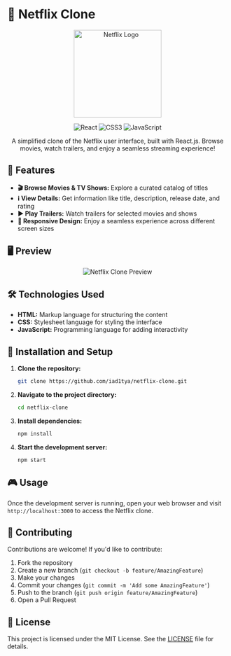 # 🍿 Netflix Clone

<p align="center">
  <img src="https://upload.wikimedia.org/wikipedia/commons/0/08/Netflix_2015_logo.svg" alt="Netflix Logo" width="200"/>
</p>

<p align="center">
  <img src="https://img.shields.io/badge/React-20232A?style=for-the-badge&logo=react&logoColor=61DAFB" alt="React"/>
  <img src="https://img.shields.io/badge/CSS3-1572B6?style=for-the-badge&logo=css3&logoColor=white" alt="CSS3"/>
  <img src="https://img.shields.io/badge/JavaScript-F7DF1E?style=for-the-badge&logo=javascript&logoColor=black" alt="JavaScript"/>
</p>

<p align="center">
  A simplified clone of the Netflix user interface, built with React.js. Browse movies, watch trailers, and enjoy a seamless streaming experience!
</p>

## 🌟 Features

- **🎬 Browse Movies & TV Shows:** Explore a curated catalog of titles
- **ℹ️ View Details:** Get information like title, description, release date, and rating
- **▶️ Play Trailers:** Watch trailers for selected movies and shows
- **📱 Responsive Design:** Enjoy a seamless experience across different screen sizes

## 🖥️ Preview

<p align="center">
  <img src="https://i.postimg.cc/g28bkVyj/Opera-Snapshot-2024-09-12-220650-iad1tya-github-io.png" alt="Netflix Clone Preview"/>
</p>

## 🛠️ Technologies Used

- **HTML:** Markup language for structuring the content
- **CSS:** Stylesheet language for styling the interface
- **JavaScript:** Programming language for adding interactivity

## 🚀 Installation and Setup

1. **Clone the repository:**

   ```bash
   git clone https://github.com/iad1tya/netflix-clone.git
   ```

2. **Navigate to the project directory:**

   ```bash
   cd netflix-clone
   ```

3. **Install dependencies:**

   ```bash
   npm install
   ```

4. **Start the development server:**

   ```bash
   npm start
   ```

## 🎮 Usage

Once the development server is running, open your web browser and visit `http://localhost:3000` to access the Netflix clone.

## 🤝 Contributing

Contributions are welcome! If you'd like to contribute:

1. Fork the repository
2. Create a new branch (`git checkout -b feature/AmazingFeature`)
3. Make your changes
4. Commit your changes (`git commit -m 'Add some AmazingFeature'`)
5. Push to the branch (`git push origin feature/AmazingFeature`)
6. Open a Pull Request

## 📄 License

This project is licensed under the MIT License. See the [LICENSE](LICENSE) file for details.
